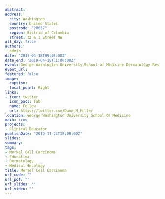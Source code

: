 ```yaml
---
abstract: 
address: 
  city: Washington
  country: United States
  postcode: "20037"
  region: Distric of Columbia
  street: 22 & I Street NW
all_day: false
authors: 
- admin
date: "2019-04-18T09:00:00Z"
date_end: "2019-04-18T11:00:00Z"
event: George Washington University School of Medicine Dermatology Resident Lecture
event_url: 
featured: false
image:
  caption: 
  focal_point: Right
links:
- icon: twitter
  icon_pack: fab
  name: Follow
  url: https://twitter.com/Dave_M_Miller
location: George Washington University School Of Medicine
math: true
projects:
- Clinical Educator
publishDate: "2019-11-24T18:00:00Z"
slides: 
summary: 
tags: 
- Merkel Cell Carcinoma
- Education
- Dermatology
- Medical Oncology
title: Merkel Cell Carcinoma
url_code: ""
url_pdf: ""
url_slides: ""
url_video: ""
---
```

